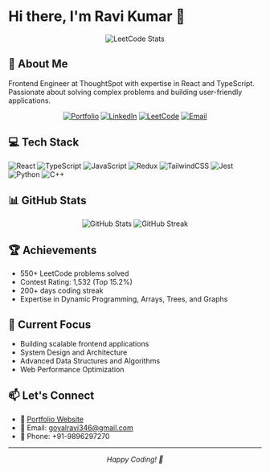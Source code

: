 # Hi there, I'm Ravi Kumar 👋

<div align="center">
  <img src="https://leetcard.jacoblin.cool/infinitecoder25?theme=dark&font=Roboto&ext=activity" alt="LeetCode Stats" />
</div>

## 🚀 About Me

Frontend Engineer at ThoughtSpot with expertise in React and TypeScript. Passionate about solving complex problems and building user-friendly applications.

<div align="center">
  
[![Portfolio](https://img.shields.io/badge/Portfolio-000000?style=for-the-badge&logo=About.me&logoColor=white)](https://loquacious-custard-e15ba0.netlify.app)
[![LinkedIn](https://img.shields.io/badge/LinkedIn-0077B5?style=for-the-badge&logo=linkedin&logoColor=white)](https://www.linkedin.com/in/ravi-goyal-a48b8b147/)
[![LeetCode](https://img.shields.io/badge/LeetCode-FFA116?style=for-the-badge&logo=LeetCode&logoColor=black)](https://leetcode.com/u/infinitecoder25/)
[![Email](https://img.shields.io/badge/Email-D14836?style=for-the-badge&logo=gmail&logoColor=white)](mailto:goyalravi346@gmail.com)

</div>

## 💻 Tech Stack

![React](https://img.shields.io/badge/React-20232A?style=for-the-badge&logo=react&logoColor=61DAFB)
![TypeScript](https://img.shields.io/badge/TypeScript-007ACC?style=for-the-badge&logo=typescript&logoColor=white)
![JavaScript](https://img.shields.io/badge/JavaScript-F7DF1E?style=for-the-badge&logo=javascript&logoColor=black)
![Redux](https://img.shields.io/badge/Redux-593D88?style=for-the-badge&logo=redux&logoColor=white)
![TailwindCSS](https://img.shields.io/badge/Tailwind_CSS-38B2AC?style=for-the-badge&logo=tailwind-css&logoColor=white)
![Jest](https://img.shields.io/badge/Jest-323330?style=for-the-badge&logo=Jest&logoColor=white)
![Python](https://img.shields.io/badge/Python-3776AB?style=for-the-badge&logo=python&logoColor=white)
![C++](https://img.shields.io/badge/C%2B%2B-00599C?style=for-the-badge&logo=c%2B%2B&logoColor=white)

## 📊 GitHub Stats

<div align="center">
  <img src="https://github-readme-stats.vercel.app/api?username=yourusername&show_icons=true&theme=radical" alt="GitHub Stats" />
  <img src="https://github-readme-streak-stats.herokuapp.com/?user=yourusername&theme=radical" alt="GitHub Streak" />
</div>

## 🏆 Achievements

- 550+ LeetCode problems solved
- Contest Rating: 1,532 (Top 15.2%)
- 200+ days coding streak
- Expertise in Dynamic Programming, Arrays, Trees, and Graphs

## 🎯 Current Focus

- Building scalable frontend applications
- System Design and Architecture
- Advanced Data Structures and Algorithms
- Web Performance Optimization

## 📫 Let's Connect

- 💼 [Portfolio Website](https://loquacious-custard-e15ba0.netlify.app)
- 📧 Email: goyalravi346@gmail.com
- 📱 Phone: +91-9896297270

---

<div align="center">
  <i>Happy Coding! 🚀</i>
</div>
